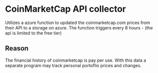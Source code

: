 # CoinMarketCap API collector
Utilizes a azure function to updated the coinmarketcap.com prices from their API to a storage on azure. 
The function triggers every 8 hours - (the api is limited to the free tier)

## Reason
The financial history of coinmarketcap is pay per use. With this data a separate program may track personal portoflio prices and changes.
